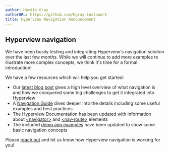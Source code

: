 ```yaml
---
author: Hardin Gray
authorURL: https://github.com/hgray-instawork
title: Hyperview Navigation Announcement
---
```


## Hyperview navigation

We have been busily testing and integrating Hyperview's navigation solution over the last few months. While we will continue to add more examples to illustrate more complex concepts, we think it's time for a formal introduction!

We have a few resources which will help you get started:
- Our [latest blog post](https://medium.com/instawork-engineering/navigating-navigation-a-journey-using-hyperview-29512d2932ff) gives a high level overview of what navigation is and how we conquered some big challenges to get it integrated into Hyperview
- A [Navigation Guide](https://hyperview.org/docs/guide_navigation) dives deeper into the details including some useful examples and best practices
- The Hyperview Documentation has been updated with information about [\<navigator\>](https://hyperview.org/docs/reference_navigator) and [\<nav-route\>](https://hyperview.org/docs/reference_nav_route) elements
- The included [demo app examples](https://github.com/Instawork/hyperview/tree/master/examples/navigation) have been updated to show some basic navigation concepts

Please [reach out](https://github.com/Instawork/hyperview/issues) and let us know how Hyperview navigation is working for you!
